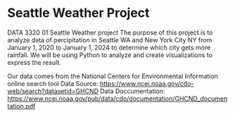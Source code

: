 # Seattle Weather Project
DATA 3320 01 Seattle Weather project
The purpose of this project is to analyze data of percipitation in Seattle WA and New York City NY from January 1, 2020 to January 1, 2024 to determine which city gets more rainfall. 
We will be using Python to analyze and create visualizations to express the result. 

Our data comes from the National Centers for Environmental Information online search tool
Data Source: https://www.ncei.noaa.gov/cdo-web/search?datasetid=GHCND
Data Doccumentation: https://www.ncei.noaa.gov/pub/data/cdo/documentation/GHCND_documentation.pdf

